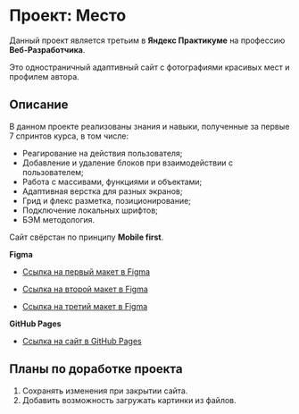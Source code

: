 # Проект: Место
Данный проект является третьим в **Яндекс Практикуме** на профессию **Веб-Разработчика**.

Это одностраничный адаптивный сайт с фотографиями красивых мест и профилем автора.

## Описание
В данном проекте реализованы знания и навыки, полученные за первые 7 спринтов курса, в том числе:
* Реагирование на действия пользователя;
* Добавление и удаление блоков при взаимодействии с пользователем;
* Работа с массивами, функциями и объектами;
* Адаптивная верстка для разных экранов;
* Грид и флекс разметка, позиционирование;
* Подключение локальных шрифтов;
* БЭМ методология.

Сайт свёрстан по принципу **Mobile first**.

**Figma**

* [Ссылка на первый макет в Figma](https://www.figma.com/file/2cn9N9jSkmxD84oJik7xL7/JavaScript.-Sprint-4?node-id=0%3A1)

* [Ссылка на второй макет в Figma](https://www.figma.com/file/bjyvbKKJN2naO0ucURl2Z0/JavaScript.-Sprint-5)

* [Ссылка на третий макет в Figma](https://www.figma.com/file/kRVLKwYG3d1HGLvh7JFWRT/JavaScript.-Sprint-6)

**GitHub Pages**

* [Ссылка на сайт в GitHub Pages](https://evgeniigo.github.io/mesto/)

## Планы по доработке проекта
1. Сохранять изменения при закрытии сайта.
2. Добавить возможность загружать картинки из файлов.



